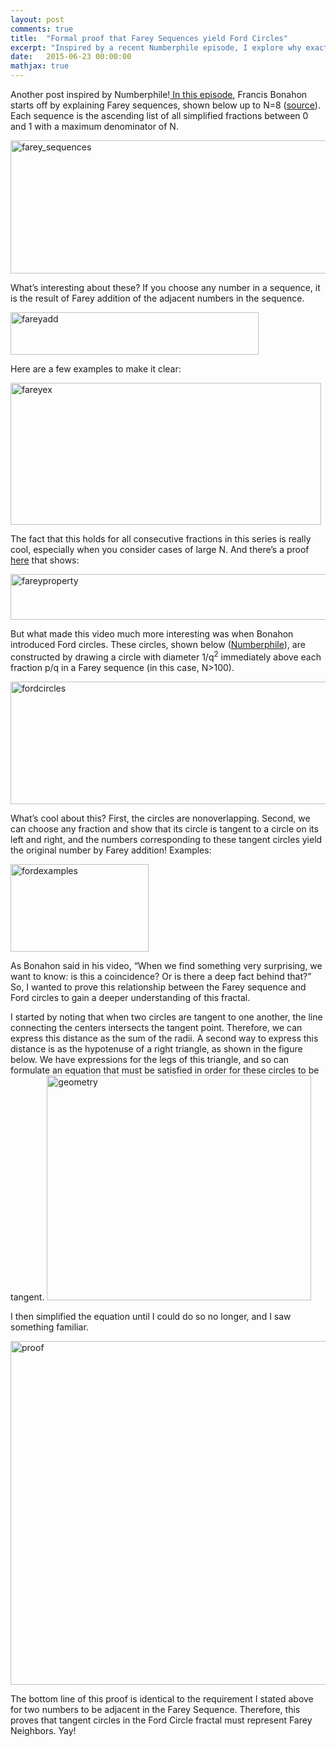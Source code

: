 ```yaml
---
layout: post
comments: true
title:  "Formal proof that Farey Sequences yield Ford Circles"
excerpt: "Inspired by a recent Numberphile episode, I explore why exactly Farey sequences will produce the Ford Circles fractal."
date:   2015-06-23 00:00:00
mathjax: true
---
```


Another post inspired by Numberphile!<a href="https://www.youtube.com/watch?v=0hlvhQZIOQw"> In this episode</a>, Francis Bonahon starts off by explaining Farey sequences, shown below up to N=8 (<a href="https://epicmathdotorg.files.wordpress.com/2013/02/farey_sequences.png">source</a>). Each sequence is the ascending list of all simplified fractions between 0 and 1 with a maximum denominator of N.

<a href="https://sxcole.files.wordpress.com/2015/06/farey_sequences.png"><img class=" size-full wp-image-246 aligncenter" src="https://sxcole.files.wordpress.com/2015/06/farey_sequences.png" alt="farey_sequences" width="660" height="213" /></a>

What’s interesting about these? If you choose any number in a sequence, it is the result of Farey addition of the adjacent numbers in the sequence.

<a href="https://sxcole.files.wordpress.com/2015/06/fareyadd.png"><img class=" size-full wp-image-247 aligncenter" src="https://sxcole.files.wordpress.com/2015/06/fareyadd.png" alt="fareyadd" width="397" height="68" /></a>

Here are a few examples to make it clear:

<a href="https://sxcole.files.wordpress.com/2015/06/fareyex.png"><img class=" size-full wp-image-248 aligncenter" src="https://sxcole.files.wordpress.com/2015/06/fareyex.png" alt="fareyex" width="497" height="227" /></a>

The fact that this holds for all consecutive fractions in this series is really cool, especially when you consider cases of large N. And there’s a proof <a href="http://nrich.maths.org/6598/solution">here</a> that shows:

<a href="https://sxcole.files.wordpress.com/2015/06/fareyproperty.png"><img class=" size-full wp-image-249 aligncenter" src="https://sxcole.files.wordpress.com/2015/06/fareyproperty.png" alt="fareyproperty" width="660" height="73" /></a>

But what made this video much more interesting was when Bonahon introduced Ford circles. These circles, shown below (<a href="https://www.youtube.com/watch?v=0hlvhQZIOQw">Numberphile</a>), are constructed by drawing a circle with diameter 1/q<sup>2</sup> immediately above each fraction p/q in a Farey sequence (in this case, N&gt;100).

<a href="https://sxcole.files.wordpress.com/2015/06/fordcircles.png"><img class=" size-full wp-image-253 aligncenter" src="https://sxcole.files.wordpress.com/2015/06/fordcircles.png" alt="fordcircles" width="660" height="196" /></a>

What’s cool about this? First, the circles are nonoverlapping. Second, we can choose any fraction and show that its circle is tangent to a circle on its left and right, and the numbers corresponding to these tangent circles yield the original number by Farey addition! Examples:

<img class=" size-full wp-image-250 aligncenter" src="https://sxcole.files.wordpress.com/2015/06/fordexamples.png" alt="fordexamples" width="221" height="140" />

As Bonahon said in his video, “When we find something very surprising, we want to know: is this a coincidence? Or is there a deep fact behind that?” So, I wanted to prove this relationship between the Farey sequence and Ford circles to gain a deeper understanding of this fractal.

I started by noting that when two circles are tangent to one another, the line connecting the centers intersects the tangent point. Therefore, we can express this distance as the sum of the radii. A second way to express this distance is as the hypotenuse of a right triangle, as shown in the figure below. We have expressions for the legs of this triangle, and so can formulate an equation that must be satisfied in order for these circles to be tangent.
<a href="https://sxcole.files.wordpress.com/2015/06/geometry.png"><img class=" size-full wp-image-251 aligncenter" src="https://sxcole.files.wordpress.com/2015/06/geometry.png" alt="geometry" width="423" height="360" /></a>

I then simplified the equation until I could do so no longer, and I saw something familiar.

<a href="https://sxcole.files.wordpress.com/2015/06/proof.png"><img class=" size-full wp-image-252 aligncenter" src="https://sxcole.files.wordpress.com/2015/06/proof.png" alt="proof" width="660" height="550" /></a>

The bottom line of this proof is identical to the requirement I stated above for two numbers to be adjacent in the Farey Sequence. Therefore, this proves that tangent circles in the Ford Circle fractal must represent Farey Neighbors. Yay!